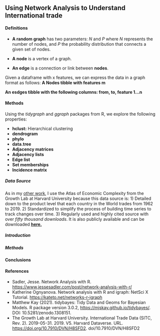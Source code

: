 ## Using Network Analysis to Understand International trade

#### Definitions
- **A random graph** has two parameters: *N* and *P* where *N* represents the number of nodes, and *P* the probability distribution that connects a given set of nodes.

- **A node** is a vertex of a graph.

- **An edge** is a connection or link between **nodes**.

Given a dataframe with x features, we can express the data in a graph format as follows: 
**A Nodes tibble with features m**

**An esdges tibble with the following columns: from, to, feature 1...n**

#### Methods
Using the *tidygraph* and *ggraph* packages from R, we explore the following properties: 

- **hclust:** Hierarchical clustering
- **dendrogram**
- **phylo**
- **data.tree**
- **Adjacency matrices**
- **Adjacency lists**
- **Edge list**
- **Set memberships**
- **Incidence matrix**


##### Data Source
As in my [other work](https://github.com/LNshuti/LNSHUTI.github.io), I use the Atlas of Economic Complexity from the Growth Lab at Harvard University because this data source is: 1) Detailed down to the product level that each country in the World trades from 1962 to 2019. 2) Standardized to simplify the process of building time series to track changes over time. 3) Regularly used and highly cited source with over *fifty thousand downloads*. It is also publicly available and can be downloaded [**here.**](https://dataverse.harvard.edu/dataset.xhtml?persistentId=doi:10.7910/DVN/H8SFD2)




##### Introduction 


##### Methods 



#### Conclusions



#### **References**
- Sadler, Jesse. Network Analysis with R. https://www.jessesadler.com/post/network-analysis-with-r/
- Katherine Ognyanova. Network analysis with R and igraph: NetSci X Tutorial.
  https://kateto.net/networks-r-igraph
- Matthew Kay (2021). tidybayes: Tidy Data and Geoms for Bayesian Models. R package version 3.0.2, https://mjskay.github.io/tidybayes/. DOI: 10.5281/zenodo.1308151.
- The Growth Lab at Harvard University. International Trade Data (SITC, Rev. 2). 2019-05-31. 2019. V5. Harvard Dataverse. URL. https://doi.org/10.7910/DVN/H8SFD2. doi/10.7910/DVN/H8SFD2
